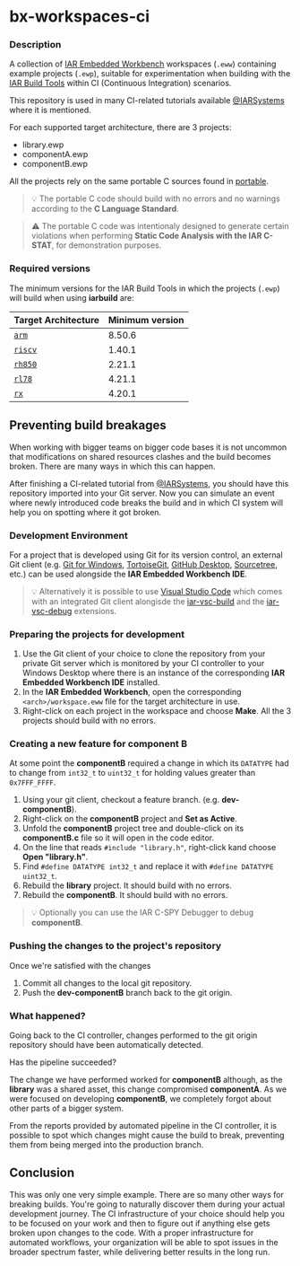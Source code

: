 # bx-workspaces-ci

### Description

A collection of [IAR Embedded Workbench][url-ew] workspaces (`.eww`) containing example projects (`.ewp`), suitable for experimentation when building with the [IAR Build Tools][url-bx] within CI (Continuous Integration) scenarios.

This repository is used in many CI-related tutorials available [@IARSystems][url-gh] where it is mentioned.

For each supported target architecture, there are 3 projects:
- library.ewp
- componentA.ewp
- componentB.ewp

All the projects rely on the same portable C sources found in [portable](portable). 

>:bulb: The portable C code should build with no errors and no warnings according to the __C Language Standard__.

>:warning: The portable C code was intentionaly designed to generate certain violations when performing __Static Code Analysis with the IAR C-STAT__, for demonstration purposes.


### Required versions
The minimum versions for the IAR Build Tools in which the projects (`.ewp`) will build when using __iarbuild__ are:

| __Target Architecture__       | __Minimum version__ |
| :----------                   | :---------------    |
| [`arm`][url-ewarm]            | 8.50.6              |
| [`riscv`][url-ewriscv]        | 1.40.1              |
| [`rh850`][url-ewrh850]        | 2.21.1              |
| [`rl78`][url-ewrl78]          | 4.21.1              |
| [`rx`][url-ewrx]              | 4.20.1              |


## Preventing build breakages
When working with bigger teams on bigger code bases it is not uncommon that modifications on shared resources clashes and the build becomes broken. There are many ways in which this can happen.

After finishing a CI-related tutorial from [@IARSystems][url-gh], you should have this repository imported into your Git server. Now you can simulate an event where newly introduced code breaks the build and in which CI system will help you on spotting where it got broken.

### Development Environment
For a project that is developed using Git for its version control, an external Git client (e.g. [Git for Windows](https://gitforwindows.org/), [TortoiseGit](https://tortoisegit.org/), [GitHub Desktop](https://desktop.github.com/), [Sourcetree](https://www.sourcetreeapp.com/), etc.) can be used alongside the __IAR Embedded Workbench IDE__.

>:bulb: Alternatively it is possible to use [Visual Studio Code](https://code.visualstudio.com/) which comes with an integrated Git client alongisde the [iar-vsc-build]() and the [iar-vsc-debug]() extensions.

### Preparing the projects for development

1. Use the Git client of your choice to clone the repository from your private Git server which is monitored by your CI controller to your Windows Desktop where there is an instance of the corresponding __IAR Embedded Workbench IDE__ installed.
2. In the __IAR Embedded Workbench__, open the corresponding `<arch>/workspace.eww` file for the target architecture in use.
3. Right-click on each project in the workspace and choose __Make__. All the 3 projects should build with no errors.

### Creating a new feature for component B
At some point the __componentB__ required a change in which its `DATATYPE` had to change from `int32_t` to `uint32_t` for holding values greater than `0x7FFF_FFFF`.

1. Using your git client, checkout a feature branch. (e.g. __dev-componentB__).
2. Right-click on the __componentB__ project and __Set as Active__.
3. Unfold the __componentB__ project tree and double-click on its __componentB.c__ file so it will open in the code editor.
4. On the line that reads `#include "library.h"`, right-click kand choose __Open "library.h"__.
5. Find `#define DATATYPE int32_t` and replace it with `#define DATATYPE uint32_t`.
6. Rebuild the __library__ project. It should build with no errors.
7. Rebuild the __componentB__. It should build with no errors.

>:bulb: Optionally you can use the IAR C-SPY Debugger to debug __componentB__.

### Pushing the changes to the project's repository
Once we're satisfied with the changes
1. Commit all changes to the local git repository.
2. Push the __dev-componentB__ branch back to the git origin.

### What happened?
Going back to the CI controller, changes performed to the git origin repository should have been automatically detected.

Has the pipeline succeeded?

The change we have performed worked for __componentB__ although, as the __library__ was a shared asset, this change compromised __componentA__. As we were focused on developing __componentB__, we completely forgot about other parts of a bigger system.

From the reports provided by automated pipeline in the CI controller, it is possible to spot which changes might cause the build to break, preventing them from being merged into the production branch.

## Conclusion
This was only one very simple example. There are so many other ways for breaking builds. You're going to naturally discover them during your actual development journey. The CI infrastructure of your choice should help you to be focused on your work and then to figure out if anything else gets broken upon changes to the code. With a proper infrastructure for automated workflows, your organization will be able to spot issues in the broader spectrum faster, while delivering better results in the long run.


<!-- links -->
[url-ew]:         https://iar.com/products/architectures
[url-bx]:         https://iar.com/bx
[url-gh]:         https://github.com/iarsystems 
[url-git-sub]:    https://git-scm.com/docs/git-submodule 
[url-ewarm]:      https://iar.com/ewarm
[url-ewarmfs]:    https://iar.com/products/requirements/functional-safety/iar-embedded-workbench-for-arm-functional-safety
[url-ewriscv]:    https://iar.com/ewriscv
[url-ewrh850]:    https://iar.com/ewrh850
[url-ewrl78]:     https://iar.com/ewrl78
[url-ewrx]:       https://iar.com/ewrx
